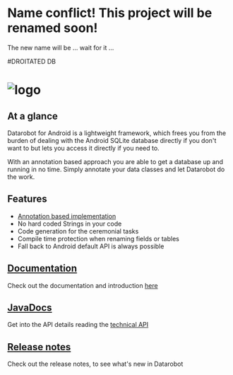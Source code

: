 # __Name conflict! This project will be renamed soon!__ #

The new name will be ... wait for it ...

#DROITATED DB

![logo](https://github.com/arconsis/datarobot/raw/master/resources/Datarobottitle.png)
=========

## At a glance ##
Datarobot for Android is a lightweight framework, which frees you from the burden of dealing with the Android SQLite database directly if you don't want to but lets you access it directly if you need to.

With an annotation based approach you are able to get a database up and running in no time. Simply annotate your data classes and let Datarobot do the work.


## Features ##
 * [Annotation based implementation](https://github.com/arconsis/datarobot/wiki/Annotations)
 * No hard coded Strings in your code
 * Code generation for the ceremonial tasks
 * Compile time protection when renaming fields or tables
 * Fall back to Android default API is always possible


## [Documentation](https://github.com/arconsis/datarobot/wiki) ##
Check out the documentation and introduction [here](https://github.com/arconsis/datarobot/wiki)


## [JavaDocs](http://arconsis.github.io/datarobot/) ##
Get into the API details reading the [technical API](http://arconsis.github.io/datarobot/)

## [Release notes](https://github.com/arconsis/datarobot/releases) ##
Check out the release notes, to see what's new in Datarobot
